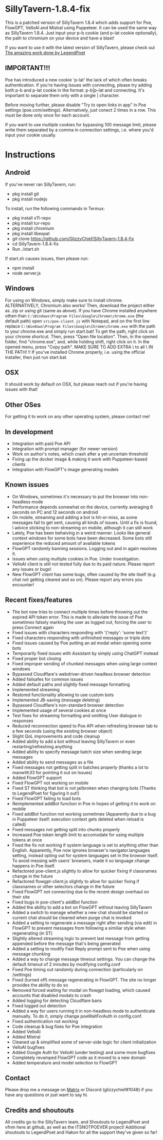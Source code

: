 # SillyTavern-1.8.4-fix

This is a patched version of SillyTavern 1.8.4 which adds support for Poe, FlowGPT, VelloAI and Mistral using Puppeteer.
It can be used the same way as SillyTavern 1.8.4. Just input your p-b cookie (and p-lat cookie optionally), the path to chromium on your device and have a blast!

If you want to use it with the latest version of SillyTavern, please check out [The amazing work done by LegendPoet](https://github.com/LegendPoet/SillyTavern-fix)

## IMPORTANT!!!
Poe has introduced a new cookie 'p-lat' the lack of which often breaks authentication. If you're having issues with connecting, please try adding both p-b and p-lat cookie in the format: p-b|p-lat and connecting. It's important to separate them only with a single | character.

Before moving further, please disable "Try to open links in app" in Poe settings (poe.com/settings). Alternatively, just conect 2 times in a row. This must be done only once for each account.

If you want to use multiple cookies for bypassing 100 message limit, please write them separated by a comma in connection settings, i.e. where you'd input your cookie usually.


# Instructions

## Android

If you've never ran SillyTavern, run:
- pkg install git
- pkg install nodejs

To install, run the following commands in Termux:
- pkg install x11-repo
- pkg install tur-repo
- pkg install chromium
- pkg install libexpat
- git clone https://github.com/GlizzyChief/SillyTavern-1.8.4-fix
- cd SillyTavern-1.8.4-fix
- Run ./start.sh

If start.sh causes issues, then please run:
- npm install
- node server.js


## Windows
For using on Windows, simply make sure to install chrome. ALTERNATIVELY, Chromium also works!
Then, download the project either as .zip or using git (same as above).
If you have Chrome installed anywhere othen than `C:\Windows\Program Files\Google\Chrome\chrome.exe` (the default path) open `src/poe-client.js` with Notepad, and on the first line replace `C:\Windows\Program Files\Google\Chrome\chrome.exe` with the path to your chrome.exe and simply run start.bat!
To get the path, right click on your chrome shortcut. Then, press "Open file location". Then, in the opened folder, find "chrome.exe", and, while holding shift, right click on it. In the opened menu, press "Copy path". MAKE SURE TO ADD EXTRA \ to all \ IN THE PATH!
!! If you've installed Chrome properly, i.e. using the official installer, then just run start.bat.

## OSX
It should work by default on OSX, but please reach out if you're having issues with that!

## Other OSes
For getting it to work on any other operating system, please contact me!

## In development
- Integration with paid Poe API
- Integration with prompt manager (for newer version)
- Work on author's notes, which crash after a yet uncertain threshold
- Fixing up the docker image & making it work with Puppeteer-based clients
- Integration with FlowGPT's image generating models

## Known issues
- On Windows, sometimes it's necessary to put the browser into non-headless mode
- Performance depends somewhat on the device, currently averaging 6 seconds on PC and 12 seconds on android
- On mobile, streaming and adding a bot is hit-or-miss, as some messages fail to get sent, causing all kinds of issues. Until a fix is found, I advice sticking to non-streaming on mobile, although it can still work
- Lately, Poe has been behaiving in a weird manner. Looks like general context windows for some bots have been decreased. Some bots still experience the reduced amount of available tokens
- FlowGPT randomly banning sessions. Logging out and in again resolves it.
- Issues when using multiple cookies in Poe. Under investigation.
- VelloAI client is still not tested fully due to its paid nature. Please report any issues or bugs!
- New FlowGPT client has some bugs, often caused by the site itself (e.g. chat not getting cleared and so on). Please report any errors you encounter!


## Recent fixes/features
- The bot now tries to connect multiple times before throwing out the expired API token error. This is made to alleviate the issue of Poe sometimes falsely marking the user as logged out, forcing the user to press Connect again
- Fixed issues with characters responding with '{'reply': 'some text'}'
- Fixed characters responding with unfinished messages or triple dots
- Fixed issues caused by Poe putting an ad modal when opening some bots
- Temporarily fixed issues with Assistant by simply using ChatGPT instead
- Fixed proper bot closing
- Fixed improper sending of chunked messages when using large context windows
- Bypassed Cloudflare's webdriver-driven headless browser detection
- Added failsafes for common issues
- Added default paths and slightly fixed message formatting
- Implemented streaming
- Restored functionality allowing to use custom bots
- Implemented JB-saving (message deleting)
- Bypassed Cloudflare's non-standard browser detection
- Implemented usage of several cookies at once
- Test fixes for streaming formatting and omitting User dialogue in responses
- Reduced reconnection speed to Poe API when refreshing browser tab to a few seconds (using the existing browser object)
- Slight QoL improvements and code cleanup
- Added ability to add a bot without leaving SillyTavern or even restarting/refreshing anything
- Added ability to specify message batch size when sending large messages
- Added ability to send messages as a file
- Fixed messages not getting split in batches properly (thanks a lot to manwith33 for pointing it out on Issues)
- Added FlowGPT support
- Fixed FlowGPT not working on mobile
- Fixed ST thinking that bot is not jailbroken when changing bots (Thanks to LegendPoet for figuring it out!)
- Fixed FlowGPT failing to load bots
- Reimplemented addBot function in Poe in hopes of getting it to work on mobile
- Fixed addBot function not working sometimes (Apparently due to a bug in Puppeteer itself: execution context gets deleted when reload is called)
- Fixed messages not getting split into chunks properly
- Increased Poe token length limit to accomodate for using multiple tokens at once
- Fixed the fix not working if system language is set to anything other than English. Apparently, Poe now ignores browser's navigator.languages setting, instead opting out for system languages set in the browser itself. To avoid messing with users' browsers, made it so language change happens in Poe itself.
- Refactored poe-client.js slightly to allow for quicker fixing if classnames change in the future
- Refactored flowgpt-client.js slightly to allow for quicker fixing if classnames or other selectors change in the future
- Fixed FlowGPT not connecting due to the recent design overhaul on their site
- Fixed bugs in poe-client's addBot function
- Added the ability to add a bot on FlowGPT without leaving SillyTavern
- Added a switch to manage whether a new chat should be started or current chat should be cleaned when purge chat is invoked
- Added a setting to regenerate a message right after sending (via edit) in FlowGPT to prevent messages from following a similiar style when regenerating (in ST)
- Slightly altered streaming logic to prevent last message from getting appended before the message that's being generated
- Added a setting to modify Fast Reply prompt sent to Poe when using message chunking
- Added a way to change message timeout settings. You can change the default timeout of 2 minutes by modifying config.conf
- Fixed Poe timing out randomly during connection (particularly on /settings)
- Fixed (turned off) message regenerating in FlowGPT. The site no longer provides the ability to do so
- Removed forced waiting for modal on flowgpt loading, which caused accounts that disabled modals to crash
- Added logging for detecting Cloudflare bans
- Fixed logged out detection
- Added a way for users running it in non-headless mode to authenticate manually. To do it, simply change poeWaitForAuth in config.conf.
- Fixed authentication not working
- Code cleanup & bug fixes for Poe integration
- Added VelloAI
- Added Mistral
- Cleaned up & simplified some of server-side logic for client initialization
- VelloAI bugfixes
- Added Google Auth for VelloAI (under testing) and some more bugfixes
- Completely revamped FlowGPT code as it moved to a new domain
- Added temperature and model selection to FlowGPT

## Contact
Please drop me a message on [Matrix](https://matrix.to/#/@glizzychief:techsaviours.org) or Discord (glizzychief#1048) if you have any questions or just want to say hi.

## Credits and shoutouts
All credits go to the SillyTavern team, and Shoutouts to LegendPoet and vfnm here at github, as well as the ITSNOTPOEVER project!
Additional shoutouts to LegendPoet and Hakon for all the support they've given so far!
